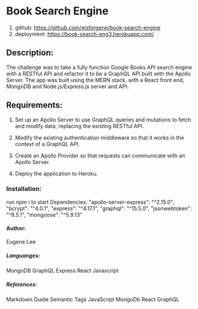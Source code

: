 # Book Search Engine
1. github: https://github.com/eisforgene/book-search-engine
2. deployment: https://book-search-eng3.herokuapp.com/

## Description:
The challenge was to take a fully function Google Books API search engine with a RESTful API and refactor it to be a GraphQL API built with the Apollo Server. The app was built using the MERN stack, with a React front end, MongoDB and Node.js/Express.js server and API.

## Requirements: 
1. Set up an Apollo Server to use GraphQL queries and mutations to fetch and modify data, replacing the existing RESTful API.

2. Modify the existing authentication middleware so that it works in the context of a GraphQL API.

3. Create an Apollo Provider so that requests can communicate with an Apollo Server.

4. Deploy the application to Heroku.

### Installation:
run npm i to start
Dependencies: 
    "apollo-server-express": "^2.15.0",
    "bcrypt": "^4.0.1",
    "express": "^4.17.1",
    "graphql": "^15.5.0",
    "jsonwebtoken": "^8.5.1",
    "mongoose": "^5.9.13"

#### Author:
Eugene Lee

##### Languanges:
MongoDB
GraphQL
Express
React
Javascript

##### References:
Markdown Guide Semantic Tags JavaScript MongoDb React GraphQL
